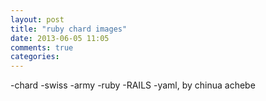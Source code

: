 ```yaml
---
layout: post
title: "ruby chard images"
date: 2013-06-05 11:05
comments: true
categories: 
---
```


-chard
-swiss
-army
-ruby
-RAILS
-yaml, by chinua achebe